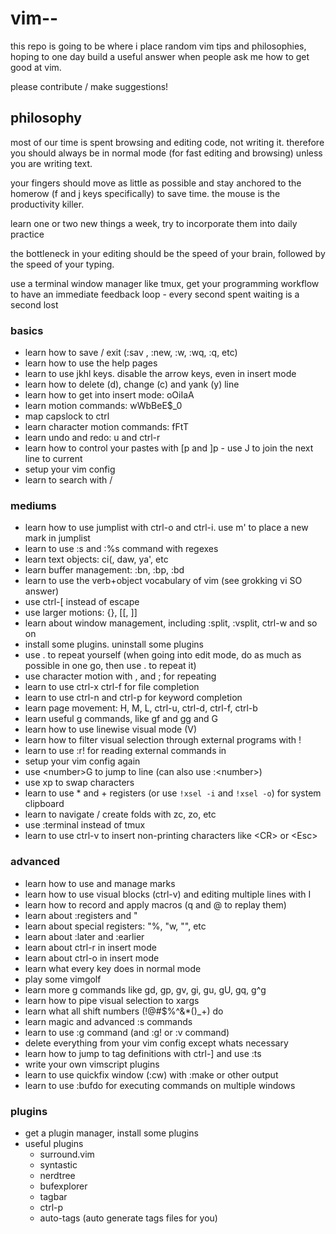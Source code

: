 # vim--


this repo is going to be where i place random vim tips and philosophies, hoping
to one day build a useful answer when people ask me how to get good at vim.

please contribute / make suggestions!

## philosophy

most of our time is spent browsing and editing code, not writing it. therefore
you should always be in normal mode (for fast editing and browsing) unless you
are writing text.

your fingers should move as little as possible and stay anchored to the homerow
(f and j keys specifically) to save time. the mouse is the productivity killer.

learn one or two new things a week, try to incorporate them into daily practice

the bottleneck in your editing should be the speed of your brain, followed by
the speed of your typing.

use a terminal window manager like tmux, get your programming workflow to have
an immediate feedback loop - every second spent waiting is a second lost




### basics

* learn how to save / exit (:sav <filename>, :new, :w, :wq, :q, etc)
* learn how to use the help pages
* learn to use jkhl keys. disable the arrow keys, even in insert mode
* learn how to delete (d), change (c) and yank (y) line
* learn how to get into insert mode: oOiIaA
* learn motion commands: wWbBeE$_0
* map capslock to ctrl
* learn character motion commands: fFtT
* learn undo and redo: u and ctrl-r
* learn how to control your pastes with [p and ]p - use J to join the next line to current
* setup your vim config
* learn to search with /

### mediums

* learn how to use jumplist with ctrl-o and ctrl-i. use m' to place a new mark in jumplist
* learn to use :s and :%s command with regexes
* learn text objects: ci(, daw, ya', etc
* learn buffer management: :bn, :bp, :bd
* learn to use the verb+object vocabulary of vim (see grokking vi SO answer)
* use ctrl-[ instead of escape
* use larger motions: {}, [[, ]]
* learn about window management, including :split, :vsplit, ctrl-w and so on
* install some plugins. uninstall some plugins
* use . to repeat yourself (when going into edit mode, do as much as possible in one go, then use . to repeat it)
* use character motion with , and ; for repeating
* learn to use ctrl-x ctrl-f for file completion
* learn to use ctrl-n and ctrl-p for keyword completion
* learn page movement: H, M, L, ctrl-u, ctrl-d, ctrl-f, ctrl-b
* learn useful g commands, like gf and gg and G
* learn how to use linewise visual mode (V)
* learn how to filter visual selection through external programs with !
* learn to use :r! for reading external commands in
* setup your vim config again
* use \<number\>G to jump to line (can also use :\<number\>)
* use xp to swap characters
* learn to use * and + registers (or use `!xsel -i` and `!xsel -o`) for system clipboard
* learn to navigate / create folds with zc, zo, etc
* use :terminal instead of tmux
* learn to use ctrl-v to insert non-printing characters like \<CR\> or \<Esc\>

### advanced

* learn how to use and manage marks
* learn how to use visual blocks (ctrl-v) and editing multiple lines with I
* learn how to record and apply macros (q<register> and @<register> to replay them)
* learn about :registers and "
* learn about special registers: "%, "w, "", etc
* learn about :later and :earlier
* learn about ctrl-r in insert mode
* learn about ctrl-o in insert mode
* learn what every key does in normal mode
* play some vimgolf
* learn more g commands like gd, gp, gv, gi, gu, gU, gq, g^g
* learn how to pipe visual selection to xargs
* learn what all shift numbers (!@#$%^&*()_+) do
* learn magic and advanced :s commands
* learn to use :g command (and :g! or :v command)
* delete everything from your vim config except whats necessary
* learn how to jump to tag definitions with ctrl-] and use :ts
* write your own vimscript plugins
* learn to use quickfix window (:cw) with :make or other output
* learn to use :bufdo for executing commands on multiple windows

### plugins

* get a plugin manager, install some plugins
* useful plugins
  * surround.vim
  * syntastic
  * nerdtree
  * bufexplorer
  * tagbar
  * ctrl-p
  * auto-tags (auto generate tags files for you)
